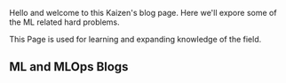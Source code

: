 Hello and welcome to this Kaizen's blog page.
Here we'll expore some of the ML related hard problems.

This Page is used for learning and expanding knowledge of the field.


## ML and MLOps Blogs

